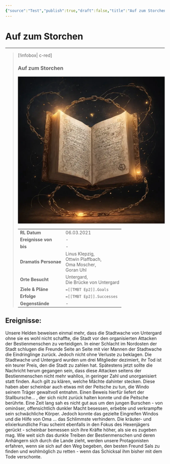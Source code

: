 ```yaml
---
{"source":"Test","publish":true,"draft":false,"title":"Auf zum Storchen","tags":["Tagebuch"],"kampagne":"TMBT","path":"Tagebuch/Through Mud, Blood & Tears/2. Auf zum Storchen.md","permalink":"/tagebuch/through-mud-blood-and-tears/2-auf-zum-storchen/","PassFrontmatter":true}
---
```


# Auf zum Storchen

---

> [!infobox| c-red]
>
>
> ### Auf zum Storchen
>
> ![Journal1.webp](../../Journal1.webp)
> 
> |  |  |
> | ---- | ---- |
> | **RL Datum** | 06.03.2021 |
> | **Ereignisse von** | - |
> | **bis** | - |
> | **Dramatis Personae** | Linus Klepzig,<br>Ottwin Plaffbach,<br>Oma Moscher,<br>Goran Uhl |
> | **Orte Besucht** | Untergard,<br>Die Brücke von Untergard |
> | **Ziele & Pläne** | `=[[TMBT Ep2]].Goals` |
> | **Erfolge** | `=[[TMBT Ep2]].Successes` |
> | **Gegenstände** | - |

## Ereignisse:

Unsere Helden beweisen einmal mehr, dass die Stadtwache von Untergard ohne sie es wohl nicht schaffte, die Stadt vor den organisierten Attacken der Bestienmenschen zu verteidigen. In einer Schlacht im Nordosten der Stadt schlugen die Freunde Seite an Seite mit vier Mannen der Stadtwache die Eindringlinge zurück. Jedoch nicht ohne Verluste zu beklagen. Die Stadtwache und Untergard wurden um drei Mitglieder dezimiert, ihr Tod ist ein teurer Preis, den die Stadt zu zahlen hat.
Spätestens jetzt sollte die Nachricht herum gegangen sein, dass diese Attacken seitens der Bestienmenschen nicht mehr wahllos, in geringer Zahl und unorganisiert statt finden.
Auch gilt zu klären, welche Mächte dahinter stecken. Diese haben aber scheinbar auch etwas mit der Peitsche zu tun, die Windo seinem Träger gewaltvoll entnahm. Einen Beweis hierfür liefert der Stallbursche... , der sich nicht zurück halten konnte und die Peitsche berührte. Eine Zeit lang sah es nicht gut aus um den jungen Burschen - von ominöser, offensichtlich dunkler Macht besessen, erbebte und verkrampfte sein schwächliche Körper. Jedoch konnte das gezielte Eingreifen Windos und die Hilfe von Oma ... das Schlimmste verhindern.
Die kräuter- und elixierkundliche Frau scheint ebenfalls in den Fokus des Hexenjägers gerückt - scheinbar bemessen sich ihre Kräfte höher, als sie es zugeben mag.
Wie weit sich das dunkle Treiben der Bestienmenschen und deren Anhängern sich durch die Lande zieht, werden unsere Protagonisten erfahren, wenn sie sich auf den Weg begeben, den besten Freund Sals zu finden und wohlmöglich zu retten - wenn das Schicksal ihm bisher mit dem Tode verschonte.